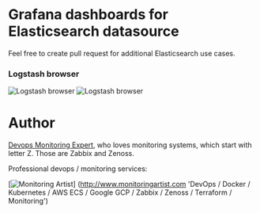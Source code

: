 # Grafana dashboards for Elasticsearch datasource

Feel free to create pull request for additional Elasticsearch use cases.

### Logstash browser

![Logstash browser](https://raw.githubusercontent.com/monitoringartist/grafana-elasticsearch-dashboards/master/logstash/logstash-browser-error.png)
![Logstash browser](https://raw.githubusercontent.com/monitoringartist/grafana-elasticsearch-dashboards/master/logstash/logstash-browser-cron.png)

# Author

[Devops Monitoring Expert](http://www.jangaraj.com 'DevOps / Docker / Kubernetes / AWS ECS / Google GCP / Zabbix / Zenoss / Terraform / Monitoring'),
who loves monitoring systems, which start with letter Z. Those are Zabbix and Zenoss.

Professional devops / monitoring services:

[![Monitoring Artist](http://monitoringartist.com/img/github-monitoring-artist-logo.jpg)]
(http://www.monitoringartist.com 'DevOps / Docker / Kubernetes / AWS ECS / Google GCP / Zabbix / Zenoss / Terraform / Monitoring')
